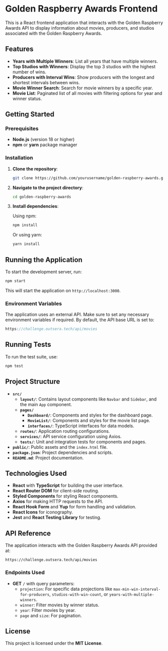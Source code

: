 
# Golden Raspberry Awards Frontend

This is a React frontend application that interacts with the Golden Raspberry Awards API to display information about movies, producers, and studios associated with the Golden Raspberry Awards.

## Features

- **Years with Multiple Winners**: List all years that have multiple winners.
- **Top Studios with Winners**: Display the top 3 studios with the highest number of wins.
- **Producers with Interval Wins**: Show producers with the longest and shortest intervals between wins.
- **Movie Winner Search**: Search for movie winners by a specific year.
- **Movie List**: Paginated list of all movies with filtering options for year and winner status.

## Getting Started

### Prerequisites

- **Node.js** (version 18 or higher)
- **npm** or **yarn** package manager

### Installation

1. **Clone the repository**:

   ```bash
   git clone https://github.com/yourusername/golden-raspberry-awards.git
   ```

2. **Navigate to the project directory**:

   ```bash
   cd golden-raspberry-awards
   ```

3. **Install dependencies**:

   Using npm:

   ```bash
   npm install
   ```

   Or using yarn:

   ```bash
   yarn install
   ```

## Running the Application

To start the development server, run:

```bash
npm start
```

This will start the application on `http://localhost:3000`.

### Environment Variables

The application uses an external API. Make sure to set any necessary environment variables if required. By default, the API base URL is set to:

```javascript
https://challenge.outsera.tech/api/movies
```

## Running Tests

To run the test suite, use:

```bash
npm test
```

## Project Structure

- **`src/`**
  - **`layout/`**: Contains layout components like `Navbar` and `Sidebar`, and the main `App` component.
  - **`pages/`**
    - **`Dashboard/`**: Components and styles for the dashboard page.
    - **`MovieList/`**: Components and styles for the movie list page.
    - **`interfaces/`**: TypeScript interfaces for data models.
  - **`routes/`**: Application routing configurations.
  - **`services/`**: API service configuration using Axios.
  - **`tests/`**: Unit and integration tests for components and pages.
- **`public/`**: Public assets and the `index.html` file.
- **`package.json`**: Project dependencies and scripts.
- **`README.md`**: Project documentation.

## Technologies Used

- **React** with **TypeScript** for building the user interface.
- **React Router DOM** for client-side routing.
- **Styled Components** for styling React components.
- **Axios** for making HTTP requests to the API.
- **React Hook Form** and **Yup** for form handling and validation.
- **React Icons** for iconography.
- **Jest** and **React Testing Library** for testing.

## API Reference

The application interacts with the Golden Raspberry Awards API provided at:

```
https://challenge.outsera.tech/api/movies
```

### Endpoints Used

- **GET** `/` with query parameters:
  - `projection`: For specific data projections like `max-min-win-interval-for-producers`, `studios-with-win-count`, or `years-with-multiple-winners`.
  - `winner`: Filter movies by winner status.
  - `year`: Filter movies by year.
  - `page` and `size`: For pagination.

## License

This project is licensed under the **MIT License**.
